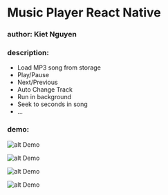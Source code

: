 # Music Player React Native

### author: Kiet Nguyen

### description:

- Load MP3 song from storage
- Play/Pause
- Next/Previous
- Auto Change Track
- Run in background
- Seek to seconds in song
- ...

### demo:

![alt Demo](https://i.ibb.co/NrzkhS7/1.png)

![alt Demo](https://i.ibb.co/3YVdzj7/2.png)

![alt Demo](https://i.ibb.co/MCD3Szb/3.png)

![alt Demo](https://i.ibb.co/W3ms5SB/4.png)
